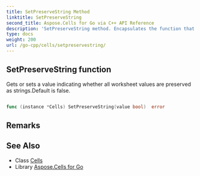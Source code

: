 ```yaml
---
title: SetPreserveString Method 
linktitle: SetPreserveString
second_title: Aspose.Cells for Go via C++ API Reference
description: 'SetPreserveString method. Encapsulates the function that represents setpreservestring in Go.'
type: docs
weight: 200
url: /go-cpp/cells/setpreservestring/
---
```


## SetPreserveString function

Gets or sets a value indicating whether all worksheet values are preserved as strings.Default is false.

```go

func (instance *Cells) SetPreserveString(value bool)  error

```

## Remarks


## See Also

* Class [Cells](../)
* Library [Aspose.Cells for Go](../../)
